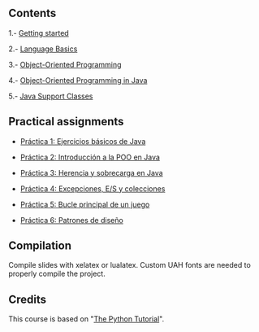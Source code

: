 ## Contents

1.- [Getting started](1-gettingStarted/)

2.- [Language Basics](2-languageBasics/)

3.- [Object-Oriented Programming](3-oop/)

4.- [Object-Oriented Programming in Java](4-oop-java/)

5.- [Java Support Classes](5-classes/)

## Practical assignments

* [Práctica 1: Ejercicios básicos de Java](assignments/p01/p1.pdf)

* [Práctica 2: Introducción a la POO en Java](assignments/p02/p2.pdf)

* [Práctica 3: Herencia y sobrecarga en Java](assignments/p03/p3.pdf)

* [Práctica 4: Excepciones, E/S y colecciones](assignments/p04/p4.pdf)

* [Práctica 5: Bucle principal de un juego](assignments/p05/p5.pdf)

* [Práctica 6: Patrones de diseño](assignments/p06/p6.pdf)

## Compilation

Compile slides with xelatex or lualatex. Custom UAH fonts are needed to properly compile the project.

## Credits

This course is based on "[The Python Tutorial](https://docs.python.org/3/tutorial/index.html)".

